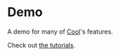 # Demo

A demo for many of [Cool](https://github.com/CoolLibs)'s features.

Check out [the tutorials](https://coollibs.github.io/home/docs/tutorials).